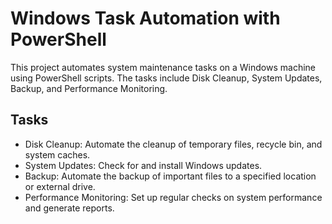 # Windows Task Automation with PowerShell

This project automates system maintenance tasks on a Windows machine using PowerShell scripts. The tasks include Disk Cleanup, System Updates, Backup, and Performance Monitoring.

## Tasks

- Disk Cleanup: Automate the cleanup of temporary files, recycle bin, and system caches.
- System Updates: Check for and install Windows updates.
- Backup: Automate the backup of important files to a specified location or external drive.
- Performance Monitoring: Set up regular checks on system performance and generate reports.
